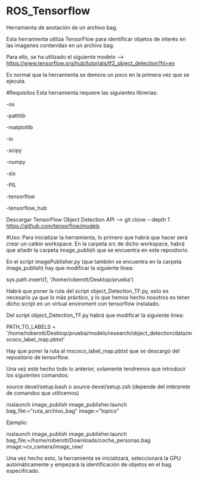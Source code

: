 # ROS_Tensorflow
Herramienta de anotación de un archivo bag.  

Esta herramienta utiliza TensorFlow para identificar objetos de interés en las imagenes contenidas en un archivo bag.

Para ello, se ha utilizado el siguiente modelo --> https://www.tensorflow.org/hub/tutorials/tf2_object_detection?hl=en

Es normal que la herramienta se demore un poco en la primera vez que se ejecuta.

#Requisitos
Esta herramienta requiere las siguientes librerías:

-os

-pathlib

-matplotlib

-io

-scipy

-numpy

-six

-PIL

-tensorflow

-tensorflow_hub

Descargar TensorFlow Object Detection API --> git clone --depth 1 https://github.com/tensorflow/models

#Uso:
Para inicializar la herramienta, lo primero que habrá que hacer será crear un catkin workspace. En la carpeta src de dicho workspace, habrá que añadir la carpeta image_publish que se encuentra en este repositorio.

En el script imagePublisher.py (que también se encuentra en la carpeta image_publish) hay que modificar la siguiente linea:

sys.path.insert(1, '/home/roberott/Desktop/prueba')

Habrá que poner la ruta del script object_Detection_TF.py, esto es necesario ya que lo más práctico, y lo que hemos hecho nosotros es tener dicho script en un virtual enviroment con tensorflow instalado.

Del script object_Detection_TF.py habrá que modificar la siguiente linea:

PATH_TO_LABELS = '/home/roberott/Desktop/prueba/models/research/object_detection/data/mscoco_label_map.pbtxt'

Hay que poner la ruta al mscoco_label_map.pbtxt que se descargó del repositorio de tensorflow.

Una vez esté hecho todo lo anterior, solamente tendremos que introducir los siguientes comandos:

source devel/setup.bash o source devel/setup.zsh (depende del intérprete de comandos que utilicemos)

roslaunch image_publish image_publisher.launch bag_file:="ruta_archivo_bag" image:="topico"

Ejemplo:

roslaunch image_publish image_publisher.launch bag_file:=/home/roberott/Downloads/coche_personas.bag image:=cv_camera/image_raw/

Una vez hecho esto, la herramienta se inicializará, seleccionará la GPU automáticamente y empezará la identificación de objetos en el bag específicado.
